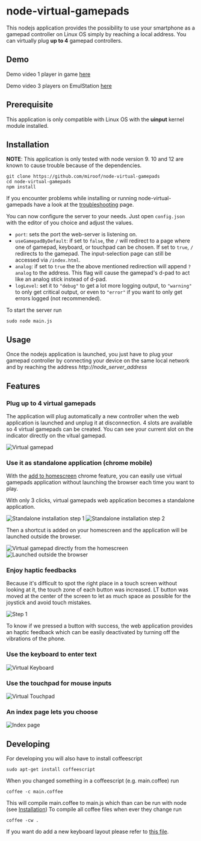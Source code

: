 # node-virtual-gamepads

This nodejs application provides the possibility to use your smartphone as a gamepad controller
on Linux OS simply by reaching a local address.
You can virtually plug **up to 4** gamepad controllers.

Demo
----
Demo video 1 player in game [here](https://www.youtube.com/watch?v=OWgWugNsF7w)

Demo video 3 players on EmulStation [here](https://www.youtube.com/watch?v=HQROnYLRyOw)

Prerequisite
------------
This application is only compatible with Linux OS with the **uinput** kernel module installed.

Installation
------------
**NOTE**: This application is only tested with node version 9. 10 and 12 are known
to cause trouble because of the dependencies.

    git clone https://github.com/miroof/node-virtual-gamepads
    cd node-virtual-gamepads
    npm install

If you encounter problems while installing or running node-virtual-gamepads have
a look at the [troubleshooting](TROUBLESHOOTING.md) page.

You can now configure the server to your needs. Just open `config.json`
with the editor of you choice and adjust the values.

  * `port`: sets the port the web-server is listening on.
  * `useGamepadByDefault`: if set to `false`, the `/` will redirect to a
    page where one of gamepad, keyboard, or touchpad can be chosen.
    If set to `true`, `/` redirects to the gamepad. The input-selection
    page can still be accessed via `/index.html`.
  * `analog`: if set to `true` the the above mentioned redirection will
    append `?analog` to the address. This flag will cause the gamepad's
    d-pad to act like an analog stick instead of d-pad.
  * `logLevel`: set it to `"debug"` to get a lot more logging output,
    to `"warning"` to only get critical output, or even to `"error"` if
    you want to only get errors logged (not recommended).

To start the server run
    
    sudo node main.js

Usage
-----
Once the nodejs application is launched, you just have to plug your gamepad controller
by connecting your device on the same local network and by reaching the address *http://node_server_address*

Features
--------
### Plug up to 4 virtual gamepads
The application will plug automatically a new controller when the web application is launched and unplug it at disconnection.
4 slots are available so 4 virtual gamepads can be created. You can see your current slot on the indicator directly on the vitual gamepad.

![Virtual gamepad](https://github.com/miroof/node-virtual-gamepads/blob/resources/screenshots/standalone.png?raw=true)

### Use it as standalone application (chrome mobile)
With the [add to homescreen](https://developer.chrome.com/multidevice/android/installtohomescreen) chrome feature,
you can easily use virtual gamepads application without launching the browser each time you want to play.

With only 3 clicks, virtual gamepads web application becomes a standalone application.

![Standalone installation step 1](https://github.com/miroof/node-virtual-gamepads/blob/resources/screenshots/standalone_step1.png?raw=true)
![Standalone installation step 2](https://github.com/miroof/node-virtual-gamepads/blob/resources/screenshots/standalone_step2.png?raw=true)

Then a shortcut is added on your homescreen and the application will be launched outside the browser.

![Virtual gamepad directly from the homescreen](https://github.com/miroof/node-virtual-gamepads/blob/resources/screenshots/standalone_step3.png?raw=true)
![Launched outside the browser](https://github.com/miroof/node-virtual-gamepads/blob/resources/screenshots/standalone_step4.png?raw=true)

### Enjoy haptic feedbacks
Because it's difficult to spot the right place in a touch screen without looking at it,
the touch zone of each button was increased. LT button was moved at the center of the screen
to let as much space as possible for the joystick and avoid touch mistakes.

![Step 1](https://github.com/miroof/node-virtual-gamepads/blob/resources/schemas/touch_zones.png?raw=true)

To know if we pressed a button with success, the web application provides an haptic feedback
which can be easily deactivated by turning off the vibrations of the phone.

### Use the keyboard to enter text
![Virtual Keyboard](https://github.com/miroof/node-virtual-gamepads/blob/resources/screenshots/keyboard.png?raw=true)

### Use the touchpad for mouse inputs
![Virtual Touchpad](https://github.com/miroof/node-virtual-gamepads/blob/resources/screenshots/touchpad.png?raw=true)

### An index page lets you choose
![Index page](https://github.com/miroof/node-virtual-gamepads/blob/resources/screenshots/index.png?raw=true)

Developing
----------
For developing you will also have to install coffeescript

    sudo apt-get install coffeescript

When you changed something in a coffeescript (e.g. main.coffee) run

    coffee -c main.coffee

This will compile main.coffee to main.js which than can be run with node
(see [Installation](README.md#installation))
To compile all coffee files when ever they change run

    coffee -cw .

If you want do add a new keyboard layout please refer to [this file](CREATE_KEYBOARD_LAYOUT.md).
